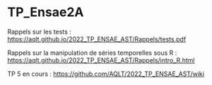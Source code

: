 # TP_Ensae2A

Rappels sur les tests : https://aqlt.github.io/2022_TP_ENSAE_AST/Rappels/tests.pdf

Rappels sur la manipulation de séries temporelles sous R : https://aqlt.github.io/2022_TP_ENSAE_AST/Rappels/intro_R.html

TP 5 en cours : https://github.com/AQLT/2022_TP_ENSAE_AST/wiki
